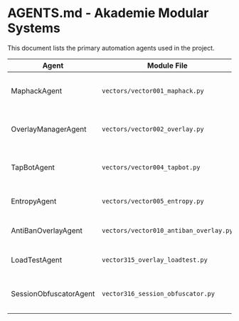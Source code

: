 # AGENTS.md - Akademie Modular Systems

This document lists the primary automation agents used in the project.

| Agent                | Module File                  | Responsibility                               | Inputs        | Outputs       |
|----------------------|------------------------------|----------------------------------------------|---------------|---------------|
| MaphackAgent         | `vectors/vector001_maphack.py` | Reveal enemy positions and draw ESP boxes   | Frame stream  | Overlay rects |
| OverlayManagerAgent  | `vectors/vector002_overlay.py` | Manage overlay visibility and frame updates | Frame stream  | Rendered UI   |
| TapBotAgent          | `vectors/vector004_tapbot.py`  | Send randomized tap commands                | None          | Touch events  |
| EntropyAgent         | `vectors/vector005_entropy.py` | Rotate random seeds for other modules       | None          | New entropy   |
| AntiBanOverlayAgent  | `vectors/vector010_antiban_overlay.py` | Hide overlay on screenshot events         | Events        | Clean state   |
| LoadTestAgent        | `vector315_overlay_loadtest.py`        | Overlay stress/load cycles                | cycles config | Remaining handles |
| SessionObfuscatorAgent | `vector316_session_obfuscator.py` | Randomize session IDs and overlay names | None | New session ID |
